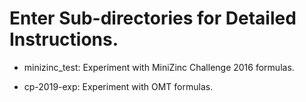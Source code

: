 # Enter Sub-directories for Detailed Instructions.

- minizinc_test: Experiment with MiniZinc Challenge 2016 formulas.

- cp-2019-exp: Experiment with OMT formulas.
